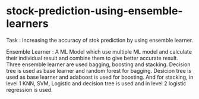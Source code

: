 # stock-prediction-using-ensemble-learners

Task : Increasing the accuracy of stok prediction by using ensemble learner. 

Ensemble Learner : A ML Model which use multiple ML model and calculate their individual result and combine them to give better accurate result.
Three ensemble learner are used bagging, boosting and stacking.
Decision tree is used as base learner and random forest for bagging. Desicion tree is used as base learner and adaboost is used for boosting. And for stacking, in level 1 KNN, SVM, Logistic and decision tree is used and in level 2 logistic regression is used.
